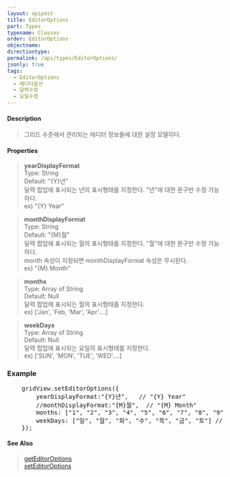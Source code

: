 ```yaml
---
layout: apipost
title: EditorOptions
part: Types
typename: Classes
order: EditorOptions
objectname: 
directiontype: 
permalink: /api/types/EditorOptions/
jsonly: true
tags: 
  - EditorOptions
  - 에디터옵션
  - 달력수정
  - 요일수정
---
```


#### Description

> 그리드 수준에서 관리되는 에디터 정보들에 대한 설정 모델이다.  

#### Properties

> **yearDisplayFormat**  
> Type: String   
> Default: "{Y}년"      
> 달력 팝업에 표시되는 년의 표시형태를 지정한다. "년"에 대한 문구만 수정 가능하다.    
> ex) "{Y} Year"  

> **monthDisplayFormat**    
> Type: String     
> Default: "{M}월"     
> 달력 팝업에 표시되는 월의 표시형태를 지정한다. "월"에 대한 문구만 수정 가능하다.  
> month 속성이 지정되면 monthDisplayFormat 속성은 무시된다.  
> ex) "{M} Month"    

> **months**    
> Type: Array of String     
> Default: Null   
> 달력 팝업에 표시되는 월의 표시형태를 지정한다.   
> ex) ['Jan', 'Feb, 'Mar', 'Apr'....]    

> **weekDays**  
> Type: Array of String     
> Default: Null   
> 달력 팝업에 표시되는 요일의 표시형태를 지정한다.   
> ex) ['SUN', 'MON', 'TUE', 'WED'....]   

### Example  

<pre class="prettyprint">
    gridView.setEditorOptions({
        yearDisplayFormat:"{Y}년",   // "{Y} Year"
        //monthDisplayFormat:"{M}월",  // "{M} Month"  
        months: ["1", "2", "3", "4", "5", "6", "7", "8", "9", "10", "11", "12"],  // ['Jan', 'Feb, 'Mar', 'Apr'....]   
        weekDays: ["일", "월", "화", "수", "목", "금", "토"] // ['SUN', 'MON', 'TUE', 'WED'....]  
    });
</pre>

#### See Also

> [getEditorOptions](/api/GridBase/getEditorOptions/)   
> [setEditorOptions](/api/GridBase/setEditorOptions/)   
 